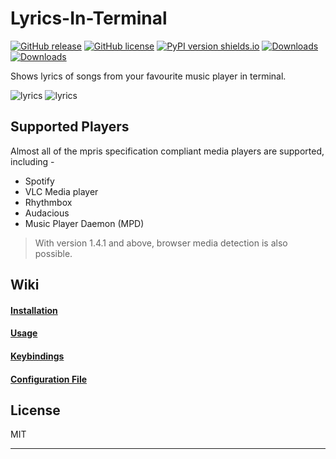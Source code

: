 # Lyrics-In-Terminal
[![GitHub release](https://img.shields.io/github/release/Jugran/lyrics-in-terminal/all.svg)](https://github.com/Jugran/lyrics-in-terminal/releases)
[![GitHub license](https://img.shields.io/github/license/Jugran/lyrics-in-terminal.svg)](https://github.com/Jugran/lyrics-in-terminal/blob/master/LICENSE)
[![PyPI version shields.io](https://img.shields.io/pypi/v/lyrics-in-terminal.svg)](https://pypi.python.org/pypi/lyrics-in-terminal/)
[![Downloads](https://pepy.tech/badge/lyrics-in-terminal)](https://pepy.tech/project/lyrics-in-terminal)
[![Downloads](https://pepy.tech/badge/lyrics-in-terminal/month)](https://pepy.tech/project/lyrics-in-terminal)

Shows lyrics of songs from your favourite music player in terminal.

![lyrics](https://raw.githubusercontent.com/Jugran/lyrics-in-terminal/master/images/001.png)
![lyrics](https://raw.githubusercontent.com/Jugran/lyrics-in-terminal/master/images/003.png)

## Supported Players
Almost all of the mpris specification compliant media players are supported, including -
* Spotify
* VLC Media player
* Rhythmbox
* Audacious
* Music Player Daemon (MPD)

> With version 1.4.1 and above, browser media detection is also possible.

## Wiki

#### [Installation](https://github.com/Jugran/lyrics-in-terminal/wiki/Installation)
#### [Usage](https://github.com/Jugran/lyrics-in-terminal/wiki/Usage)
#### [Keybindings](https://github.com/Jugran/lyrics-in-terminal/wiki/Keybindings)
#### [Configuration File](https://github.com/Jugran/lyrics-in-terminal/wiki/Configuration-File)

License
----
MIT
- - - -
